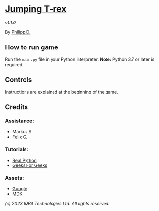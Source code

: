 # [Jumping T-rex](https://github.com/iqnite/Jumper)

*v1.1.0*

By [Philipp D.](https://ggigabyte.repl.co/)

## How to run game

Run the `main.py` file in your Python interpreter.
**Note:** Python 3.7 or later is required.

## Controls

Instructions are explained at the beginning of the game.

## Credits

### Assistance:
- Markus S.
- Felix G.

### Tutorials:
- [Real Python](https://realpython.com/)
- [Geeks For Geeks](https://geeksforgeeks.org/)

### Assets:
- [Google](https://google.com/)
- [MDK](https://morgandavidking.com/)

*(c) 2023 IQBit Technologies Ltd. All rights reserved.*